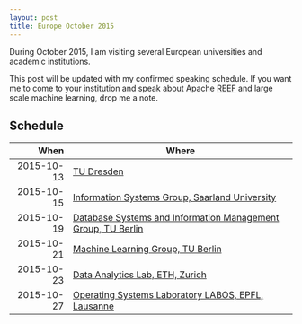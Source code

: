 ```yaml
---
layout: post
title: Europe October 2015
---
```


During October 2015, I am visiting several European universities and academic
institutions.

This post will be updated with my confirmed speaking schedule. If you want me to
come to your institution and speak about Apache [REEF] and large scale  machine
learning, drop me a note.

## Schedule

**When**   | **Where**
----------:|--------------------------------------------------------------------
2015-10-13 | [TU Dresden][TUD]
2015-10-15 | [Information Systems Group, Saarland University][JD]
2015-10-19 | [Database Systems and Information Management Group, TU Berlin][DIMA]
2015-10-21 | [Machine Learning Group, TU Berlin][MLTUB]
2015-10-23 | [Data Analytics Lab, ETH, Zurich][ETH]
2015-10-27 | [Operating Systems Laboratory LABOS, EPFL, Lausanne][EPFL]



[REEF]: http://reef.apache.org
[ETH]: http://www.da.inf.ethz.ch/
[JD]: https://infosys.cs.uni-saarland.de/
[DIMA]: http://www.dima.tu-berlin.de/
[MLTUB]: www.ml.tu-berlin.de/menue/machine_learning/
[EPFL]: http://labos.epfl.ch/
[TUD]: https://www.tu-dresden.de/die_tu_dresden/fakultaeten/fakultaet_informatik/sysa/ps
